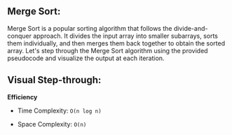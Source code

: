## Merge Sort:
Merge Sort is a popular sorting algorithm that follows the divide-and-conquer approach. It divides the input array into smaller subarrays, sorts them individually, and then merges them back together to obtain the sorted array. Let's step through the Merge Sort algorithm using the provided pseudocode and visualize the output at each iteration.

## Visual Step-through:


**Efficiency**

- Time Complexity: `O(n log n)`

- Space Complexity: `O(n)`
 